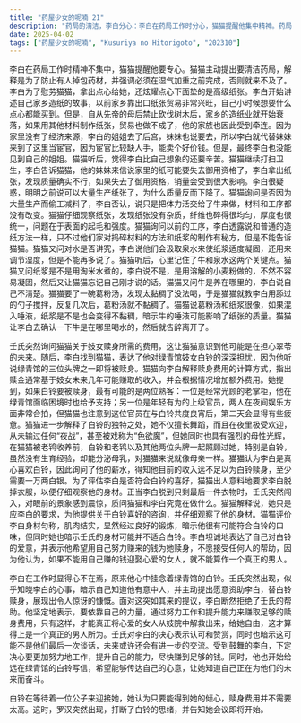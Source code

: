 ```yaml
---
title: "药屋少女的呢喃 21"
description: "药局的清洁，李白分心：李白在药局工作时分心，猫猫提醒他集中精神。药局的清洁，猫猫的清洁工作：猫猫主动清洁药局，解释说为了防止药材被掉包，并强调在湿气加重前完成的重要性。药局的清洁，李白的慰劳：李白拿出甜点慰劳猫猫，并炫耀点心是用高级纸张垫着的。药局的清洁，纸张的故事：李白讲述了自己家乡造纸的故事，曾经因出口贸易兴旺，但后来因先帝母后禁止砍伐树木而衰落，姐姐和妹妹为了生计不得不入宫。药局的清洁，猫猫的提问：猫猫询问纸张的制作方法，李白透露了材料捣碎和纸浆制作的秘方，但随即表示不能透露更多。药局的清洁，猫猫的推理：猫猫通过李白透露的信息，推测造纸过程中可能存在问题，并暗示牛和泉水可能与纸张质量下降有关。药局的清洁，葛粉汤的启示：猫猫用葛粉汤做实验，向李白展示了唾液可以改变浆糊的粘稠度，暗示牛的唾液可能影响了纸张的质量。妓女赎身，壬氏的询问：壬氏询问猫猫妓女的赎身费用，猫猫意识到他可能在担心翠苓的事情。妓女赎身，李白的担忧：李白向猫猫表达了对绿青馆妓女白铃的担忧，因为听说有人要赎三姬之一。妓女赎身，赎身费用的评估：猫猫评估了赎身费用，并分析了可能为白铃赎身的两位熟客：一位是老掌柜，另一位是年轻官员。妓女赎身，白铃的特殊之处：猫猫解释了白铃的特殊之处，她不仅擅长舞蹈，而且在夜里也很受欢迎，同时具有强烈的母性。妓女赎身，李白的决心：猫猫认为李白对白铃是真心的，并询问他的薪水，得知他目前的收入不足以赎身。妓女赎身，猫猫的要求：猫猫要求李白脱衣，以便评估他的身材是否符合白铃的喜好。妓女赎身，壬氏的闯入：壬氏突然闯入，质问猫猫和李白在做什么，猫猫解释说自己只是在应李白的要求提供咨询，并仔细观察了他的身材。妓女赎身，身材的评价：猫猫评价李白身材匀称，锻炼有素，但同时暗示壬氏的身材并不适合白铃。妓女赎身，李白的表白：李白坦言自己喜欢白铃，并想用自己赚的钱为她赎身，不想依靠别人的帮助。壬氏的提议，壬氏的出现：壬氏突然出现，暗示自己知道李白有意中人，并提出可以资助李白为白铃赎身。壬氏的提议，李白的拒绝：李白拒绝了壬氏的提议，表示要靠自己的力量为心爱的女人赎身，这才算得上是真正的男人。壬氏的提议，壬氏的认可：壬氏认可了李白的决心，并表示以后可能还会找他聊聊。壬氏的提议，李白的决心：李白决定通过提升自己的能力和努力工作来赚取赎身费，并给白铃写信表达心意。白铃的等待，白铃的自述：白铃表示自己还在等待着某位公子来迎接她，并透露只要能被她喜欢上，赎身费并不需要很多。白铃的等待，罗汉的出现：罗汉突然出现，打断了白铃的思绪，并被告知会议即将开始。"
date: 2025-04-02
tags: ["药屋少女的呢喃", "Kusuriya no Hitorigoto", "202310"]
---
```


李白在药局工作时精神不集中，猫猫提醒他要专心。猫猫主动提出要清洁药局，解释是为了防止有人掉包药材，并强调必须在湿气加重之前完成，否则就来不及了。李白为了慰劳猫猫，拿出点心给她，还炫耀点心下面垫的是高级纸张。李白开始讲述自己家乡造纸的故事，以前家乡靠出口纸张贸易非常兴旺，自己小时候想要什么点心都能买到。但是，自从先帝的母后禁止砍伐树木后，家乡的造纸业就开始衰落，如果用其他材料制作纸张，贸易也做不成了，他的家族也因此受到牵连。因为家里没有了经济来源，李白的姐姐去了后宫，妹妹也说要去，所以李白就代替妹妹来到了这里当宦官，因为宦官比较缺人手，能卖个好价钱。但是，最终李白也没能见到自己的姐姐。猫猫听后，觉得李白比自己想象的还要辛苦。猫猫继续打扫卫生，李白告诉猫猫，他的妹妹来信说家里的纸可能要失去御用资格了，李白拿出纸张，发现质量确实不行，如果失去了御用资格，销量会受到很大影响。李白很疑惑，明明之前说可以大量生产纸张了，为什么质量反而下降了。猫猫询问是否因为大量生产而偷工减料了，李白否认，说只是把体力活交给了牛来做，材料和工序都没有改变。猫猫仔细观察纸张，发现纸张没有杂质，纤维也碎得很均匀，厚度也很统一，问题在于表面的起毛和强度。猫猫询问以前的工序，李白透露说和普通的造纸方法一样，只不过他们家对捣碎材料的方法和纸浆的制作有秘方，但是不能告诉猫猫。猫猫又问对水是否讲究，李白说他们会汲取泉水来使纸浆适度凝固，还用来调节湿度，但是不能再多说了。猫猫听后，心里记住了牛和泉水这两个关键点。猫猫又问纸浆是不是用淘米水煮的，李白说不是，是用溶解的小麦粉做的，不然不容易凝固，然后又让猫猫忘记自己刚才说的话。猫猫又问牛是养在哪里的，李白说自己不清楚。猫猫要了一碗葛粉汤，发现太黏稠了没法喝，于是猫猫就教李白用舔过的勺子搅拌，反复几次后，葛粉汤就不黏稠了。猫猫说葛粉汤和纸浆很像，如果混入唾液，纸浆是不是也会变得不黏稠，暗示牛的唾液可能影响了纸张的质量。猫猫让李白去确认一下牛是在哪里喝水的，然后就告辞离开了。

壬氏突然询问猫猫关于妓女赎身所需的费用，这让猫猫意识到他可能是在担心翠苓的未来。随后，李白找到猫猫，表达了他对绿青馆妓女白铃的深深担忧，因为他听说绿青馆的三位头牌之一即将被赎身。猫猫向李白解释赎身费用的计算方式，指出赎金通常基于妓女未来几年可能赚取的收入，并会根据情况增加额外费用。她提到，如果白铃要被赎身，最有可能的是两位熟客：一位是经常光顾的老掌柜，他在绿青馆面临困境时也给予支持；另一位是年轻有为的上级官员，两人在夜间娱乐方面非常合拍，但猫猫也注意到这位官员在与白铃共度良宵后，第二天会显得有些疲惫。猫猫进一步解释了白铃的独特之处，她不仅擅长舞蹈，而且在夜里极受欢迎，从未输过任何“夜战”，甚至被戏称为“色欲魔”，但她同时也具有强烈的母性光辉，在猫猫被老鸨收养前，白铃和老鸨以及其他两位头牌一起照顾过她，特别是白铃，虽然没有生育经验，却能分泌母乳，对猫猫来说就像母亲一样。猫猫认为李白是真心喜欢白铃，因此询问了他的薪水，得知他目前的收入远不足以为白铃赎身，至少需要一万两白银。为了评估李白是否符合白铃的喜好，猫猫出人意料地要求李白脱掉衣服，以便仔细观察他的身材。正当李白脱到只剩最后一件衣物时，壬氏突然闯入，对眼前的景象感到震惊，质问猫猫和李白究竟在做什么。猫猫解释说，她只是应李白的要求，为他提供关于白铃喜好的咨询，并仔细观察了他的身材。猫猫评价李白身材匀称，肌肉结实，显然经过良好的锻炼，暗示他很有可能符合白铃的口味，但同时她也暗示壬氏的身材可能并不适合白铃。李白坦诚地表达了自己对白铃的爱意，并表示他希望用自己努力赚来的钱为她赎身，不愿接受任何人的帮助，因为他认为，如果不能用自己赚的钱迎娶心爱的女人，就不能算作一个真正的男人。

李白在工作时显得心不在焉，原来他心中挂念着绿青馆的白铃。壬氏突然出现，似乎知晓李白的心事，暗示自己知道他有意中人，并主动提出愿意资助李白，替白铃赎身，展现出令人惊讶的慷慨。面对这突如其来的提议，李白断然拒绝了壬氏的帮助。他坚定地表示，要依靠自己的力量，通过努力工作和提升能力来赚取足够的赎身费用，只有这样，才能真正将心爱的女人从妓院中解救出来，给她自由，这才算得上是一个真正的男人所为。壬氏对李白的决心表示认可和赞赏，同时也暗示这可能不是他们最后一次谈话，未来或许还会有进一步的交流。受到鼓舞的李白，下定决心要更加努力地工作，提升自己的能力，尽快赚到足够的钱。同时，他也开始给远在绿青馆的白铃写信，希望能够传达自己的心意，让她知道自己正在为他们的未来而奋斗。

白铃在等待着一位公子来迎接她，她认为只要能得到她的倾心，赎身费用并不需要太高。这时，罗汉突然出现，打断了白铃的思绪，并告知她会议即将开始。